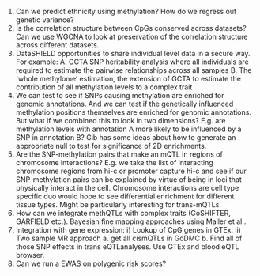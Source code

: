 1. Can we predict ethnicity using methylation? How do we regress out genetic variance?
2. Is the correlation structure between CpGs conserved across datasets? Can we use WGCNA to look at preservation of the correlation structure across different datasets.
3. DataSHIELD opportunities to share individual level data in a secure way. 
For example: 
   A. GCTA SNP heritability analysis where all individuals are required to estimate the pairwise relationships across all samples
   B. The 'whole methylome’ estimation, the extension of GCTA to estimate the contribution of all methylation levels to a complex trait
4. We can test to see if SNPs causing methylation are enriched for genomic annotations. And we can test if the genetically influenced methylation positions themselves are enriched for genomic annotations. But what if we combined this to look in two dimensions? E.g. are methylation levels with annotation A more likely to be influenced by a SNP in annotation B? Gib has some ideas about how to generate an appropriate null to test for significance of 2D enrichments.
5. Are the SNP-methylation pairs that make an mQTL in regions of chromosome interactions? E.g. we take the list of interacting chromosome regions from hi-c or promoter capture hi-c and see if our SNP-methylation pairs can be explained by virtue of being in loci that physically interact in the cell. Chromosome interactions are cell type  specific duo would hope to see  differential enrichment for different tissue types. Might be particularly interesting for trans-mQTLs.
6. How can we integrate methQTLs with complex traits (GoSHIFTER, GARFIELD etc.). Bayesian fine mapping approaches using Maller et al..
7. Integration with gene expression: i) Lookup of CpG genes in GTEx. ii) Two sample MR approach a. get all cismQTLs in GoDMC b. Find all of those SNP effects in trans eQTLanalyses. Use GTEx and blood eQTL browser.
8. Can we run a EWAS on polygenic risk scores?
